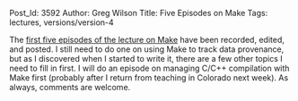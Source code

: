 Post_Id: 3592
Author: Greg Wilson
Title: Five Episodes on Make
Tags: lectures, versions/version-4

<p>The <a href="|filename|/4_0/make/">first five episodes of the lecture on Make</a> have been recorded, edited, and posted. I still need to do one on using Make to track data provenance, but as I discovered when I started to write it, there are a few other topics I need to fill in first.  I will do an episode on managing C/C++ compilation with Make first (probably after I return from teaching in Colorado next week).  As always, comments are welcome.</p>

